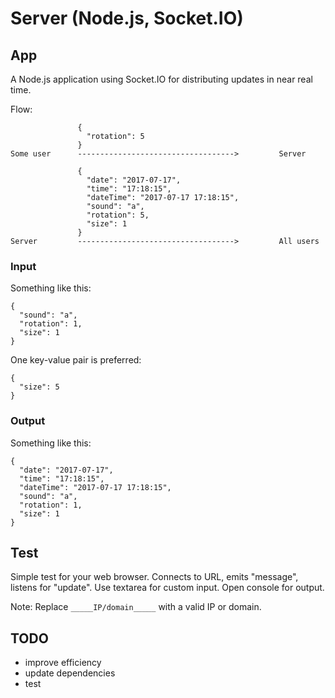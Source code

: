 # Server (Node.js, Socket.IO)


## App

A Node.js application using Socket.IO for distributing updates in near real time.

Flow:
```
               {
                 "rotation": 5
               }
Some user      ----------------------------------->         Server
```

```
               {
                 "date": "2017-07-17",
                 "time": "17:18:15",
                 "dateTime": "2017-07-17 17:18:15",
                 "sound": "a",
                 "rotation": 5,
                 "size": 1
               }
Server         ----------------------------------->         All users
```


### Input

Something like this:

```
{
  "sound": "a",
  "rotation": 1,
  "size": 1
}
```

One key-value pair is preferred:

```
{
  "size": 5
}
```


### Output

Something like this:

```
{
  "date": "2017-07-17",
  "time": "17:18:15",
  "dateTime": "2017-07-17 17:18:15",
  "sound": "a",
  "rotation": 1,
  "size": 1
}
```


## Test

Simple test for your web browser. Connects to URL, emits "message", listens for "update". Use textarea for custom input. Open console for output.

Note: Replace `_____IP/domain_____` with a valid IP or domain.


## TODO

* improve efficiency
* update dependencies
* test
